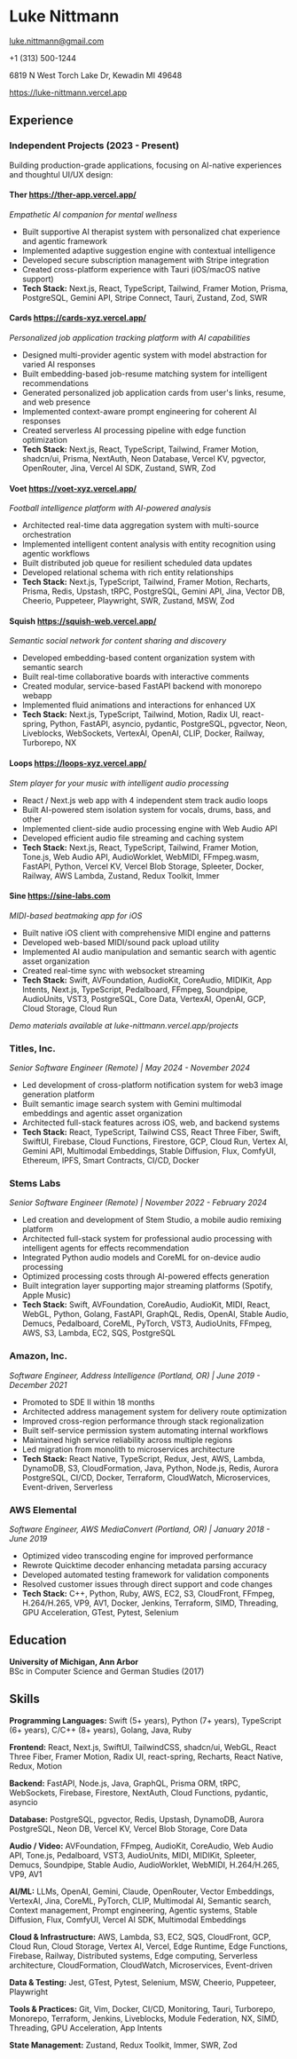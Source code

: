 # Luke Nittmann

luke.nittmann@gmail.com 

+1 (313) 500-1244 

6819 N West Torch Lake Dr, Kewadin MI 49648

https://luke-nittmann.vercel.app

## Experience

### Independent Projects (2023 - Present)

Building production-grade applications, focusing on AI-native experiences and thoughtul UI/UX design:

#### Ther https://ther-app.vercel.app/
*Empathetic AI companion for mental wellness*
- Built supportive AI therapist system with personalized chat experience and agentic framework
- Implemented adaptive suggestion engine with contextual intelligence
- Developed secure subscription management with Stripe integration
- Created cross-platform experience with Tauri (iOS/macOS native support)
- **Tech Stack:** Next.js, React, TypeScript, Tailwind, Framer Motion, Prisma, PostgreSQL, Gemini API, Stripe Connect, Tauri, Zustand, Zod, SWR

#### Cards https://cards-xyz.vercel.app/
*Personalized job application tracking platform with AI capabilities*
- Designed multi-provider agentic system with model abstraction for varied AI responses
- Built embedding-based job-resume matching system for intelligent recommendations
- Generated personalized job application cards from user's links, resume, and web presence
- Implemented context-aware prompt engineering for coherent AI responses
- Created serverless AI processing pipeline with edge function optimization
- **Tech Stack:** Next.js, React, TypeScript, Tailwind, Framer Motion, shadcn/ui, Prisma, NextAuth, Neon Database, Vercel KV, pgvector, OpenRouter, Jina, Vercel AI SDK, Zustand, SWR, Zod

#### Voet https://voet-xyz.vercel.app/
*Football intelligence platform with AI-powered analysis*
- Architected real-time data aggregation system with multi-source orchestration
- Implemented intelligent content analysis with entity recognition using agentic workflows
- Built distributed job queue for resilient scheduled data updates
- Developed relational schema with rich entity relationships
- **Tech Stack:** Next.js, TypeScript, Tailwind, Framer Motion, Recharts, Prisma, Redis, Upstash, tRPC, PostgreSQL, Gemini API, Jina, Vector DB, Cheerio, Puppeteer, Playwright, SWR, Zustand, MSW, Zod

#### Squish https://squish-web.vercel.app/
*Semantic social network for content sharing and discovery*
- Developed embedding-based content organization system with semantic search
- Built real-time collaborative boards with interactive comments
- Created modular, service-based FastAPI backend with monorepo webapp
- Implemented fluid animations and interactions for enhanced UX
- **Tech Stack:** Next.js, TypeScript, Tailwind, Motion, Radix UI, react-spring, Python, FastAPI, asyncio, pydantic, PostgreSQL, pgvector, Neon, Liveblocks, WebSockets, VertexAI, OpenAI, CLIP, Docker, Railway, Turborepo, NX

#### Loops https://loops-xyz.vercel.app/
*Stem player for your music with intelligent audio processing*
- React / Next.js web app with 4 independent stem track audio loops
- Built AI-powered stem isolation system for vocals, drums, bass, and other
- Implemented client-side audio processing engine with Web Audio API
- Developed efficient audio file streaming and caching system
- **Tech Stack:** Next.js, React, TypeScript, Tailwind, Framer Motion, Tone.js, Web Audio API, AudioWorklet, WebMIDI, FFmpeg.wasm, FastAPI, Python, Vercel KV, Vercel Blob Storage, Spleeter, Docker, Railway, AWS Lambda, Zustand, Redux Toolkit, Immer

#### Sine https://sine-labs.com
*MIDI-based beatmaking app for iOS*
- Built native iOS client with comprehensive MIDI engine and patterns
- Developed web-based MIDI/sound pack upload utility
- Implemented AI audio manipulation and semantic search with agentic asset organization
- Created real-time sync with websocket streaming
- **Tech Stack:** Swift, AVFoundation, AudioKit, CoreAudio, MIDIKit, App Intents, Next.js, TypeScript, Pedalboard, FFmpeg, Soundpipe, AudioUnits, VST3, PostgreSQL, Core Data, VertexAI, OpenAI, GCP, Cloud Storage, Cloud Run

*Demo materials available at luke-nittmann.vercel.app/projects*

### Titles, Inc.
*Senior Software Engineer (Remote) | May 2024 - November 2024*
- Led development of cross-platform notification system for web3 image generation platform
- Built semantic image search system with Gemini multimodal embeddings and agentic asset organization
- Architected full-stack features across iOS, web, and backend systems
- **Tech Stack:** React, TypeScript, Tailwind CSS, React Three Fiber, Swift, SwiftUI, Firebase, Cloud Functions, Firestore, GCP, Cloud Run, Vertex AI, Gemini API, Multimodal Embeddings, Stable Diffusion, Flux, ComfyUI, Ethereum, IPFS, Smart Contracts, CI/CD, Docker

### Stems Labs
*Senior Software Engineer (Remote) | November 2022 - February 2024*
- Led creation and development of Stem Studio, a mobile audio remixing platform
- Architected full-stack system for professional audio processing with intelligent agents for effects recommendation
- Integrated Python audio models and CoreML for on-device audio processing
- Optimized processing costs through AI-powered effects generation
- Built integration layer supporting major streaming platforms (Spotify, Apple Music)
- **Tech Stack:** Swift, AVFoundation, CoreAudio, AudioKit, MIDI, React, WebGL, Python, Golang, FastAPI, GraphQL, Redis, OpenAI, Stable Audio, Demucs, Pedalboard, CoreML, PyTorch, VST3, AudioUnits, FFmpeg, AWS, S3, Lambda, EC2, SQS, PostgreSQL

### Amazon, Inc.
*Software Engineer, Address Intelligence (Portland, OR) | June 2019 - December 2021*
- Promoted to SDE II within 18 months
- Architected address management system for delivery route optimization
- Improved cross-region performance through stack regionalization
- Built self-service permission system automating internal workflows
- Maintained high service reliability across multiple regions
- Led migration from monolith to microservices architecture
- **Tech Stack:** React Native, TypeScript, Redux, Jest, AWS, Lambda, DynamoDB, S3, CloudFormation, Java, Python, Node.js, Redis, Aurora PostgreSQL, CI/CD, Docker, Terraform, CloudWatch, Microservices, Event-driven, Serverless

### AWS Elemental
*Software Engineer, AWS MediaConvert (Portland, OR) | January 2018 - June 2019*
- Optimized video transcoding engine for improved performance
- Rewrote Quicktime decoder enhancing metadata parsing accuracy
- Developed automated testing framework for validation components
- Resolved customer issues through direct support and code changes
- **Tech Stack:** C++, Python, Ruby, AWS, EC2, S3, CloudFront, FFmpeg, H.264/H.265, VP9, AV1, Docker, Jenkins, Terraform, SIMD, Threading, GPU Acceleration, GTest, Pytest, Selenium

## Education
**University of Michigan, Ann Arbor**  
BSc in Computer Science and German Studies (2017)

## Skills

**Programming Languages:** Swift (5+ years), Python (7+ years), TypeScript (6+ years), C/C++ (8+ years), Golang, Java, Ruby

**Frontend:** React, Next.js, SwiftUI, TailwindCSS, shadcn/ui, WebGL, React Three Fiber, Framer Motion, Radix UI, react-spring, Recharts, React Native, Redux, Motion

**Backend:** FastAPI, Node.js, Java, GraphQL, Prisma ORM, tRPC, WebSockets, Firebase, Firestore, NextAuth, Cloud Functions, pydantic, asyncio

**Database:** PostgreSQL, pgvector, Redis, Upstash, DynamoDB, Aurora PostgreSQL, Neon DB, Vercel KV, Vercel Blob Storage, Core Data

**Audio / Video:** AVFoundation, FFmpeg, AudioKit, CoreAudio, Web Audio API, Tone.js, Pedalboard, VST3, AudioUnits, MIDI, MIDIKit, Spleeter, Demucs, Soundpipe, Stable Audio, AudioWorklet, WebMIDI, H.264/H.265, VP9, AV1

**AI/ML:** LLMs, OpenAI, Gemini, Claude, OpenRouter, Vector Embeddings, VertexAI, Jina, CoreML, PyTorch, CLIP, Multimodal AI, Semantic search, Context management, Prompt engineering, Agentic systems, Stable Diffusion, Flux, ComfyUI, Vercel AI SDK, Multimodal Embeddings

**Cloud & Infrastructure:** AWS, Lambda, S3, EC2, SQS, CloudFront, GCP, Cloud Run, Cloud Storage, Vertex AI, Vercel, Edge Runtime, Edge Functions, Firebase, Railway, Distributed systems, Edge computing, Serverless architecture, CloudFormation, CloudWatch, Microservices, Event-driven

**Data & Testing:** Jest, GTest, Pytest, Selenium, MSW, Cheerio, Puppeteer, Playwright

**Tools & Practices:** Git, Vim, Docker, CI/CD, Monitoring, Tauri, Turborepo, Monorepo, Terraform, Jenkins, Liveblocks, Module Federation, NX, SIMD, Threading, GPU Acceleration, App Intents

**State Management:** Zustand, Redux Toolkit, Immer, SWR, Zod 